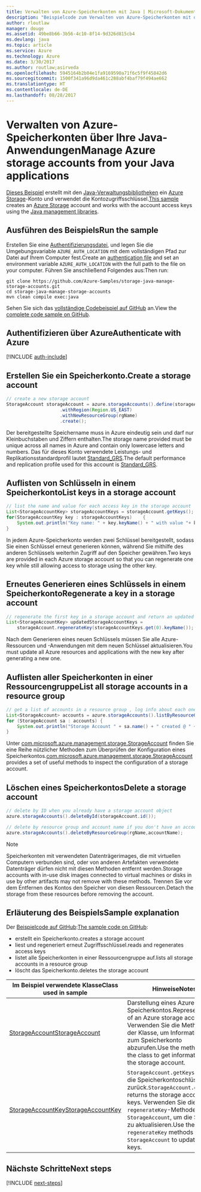 ```yaml
---
title: Verwalten von Azure-Speicherkonten mit Java | Microsoft-Dokumentation
description: "Beispielcode zum Verwalten von Azure-Speicherkonten mit dem Azure SDK für Java"
author: rloutlaw
manager: douge
ms.assetid: 49be8b66-3b56-4c10-8f14-9d326d815cb4
ms.devlang: java
ms.topic: article
ms.service: Azure
ms.technology: Azure
ms.date: 3/30/2017
ms.author: routlaw;asirveda
ms.openlocfilehash: 5945164b2b04e1fa9169590a71f6c5f9f45842d6
ms.sourcegitcommit: 1500f341a96d9da461c288abf4baf79f494ae662
ms.translationtype: HT
ms.contentlocale: de-DE
ms.lasthandoff: 08/28/2017
---
```

# <a name="manage-azure-storage-accounts-from-your-java-applications"></a><span data-ttu-id="5a459-103">Verwalten von Azure-Speicherkonten über Ihre Java-Anwendungen</span><span class="sxs-lookup"><span data-stu-id="5a459-103">Manage Azure storage accounts from your Java applications</span></span>

<span data-ttu-id="5a459-104">[Dieses Beispiel](https://github.com/Azure-Samples/storage-java-manage-storage-accounts) erstellt mit den [Java-Verwaltungsbibliotheken](https://github.com/Azure/azure-sdk-for-java) ein [Azure Storage](https://docs.microsoft.com/azure/storage/storage-introduction)-Konto und verwendet die Kontozugriffsschlüssel.</span><span class="sxs-lookup"><span data-stu-id="5a459-104">[This sample](https://github.com/Azure-Samples/storage-java-manage-storage-accounts) creates an [Azure Storage](https://docs.microsoft.com/azure/storage/storage-introduction) account and works with the account access keys using the [Java management libraries](https://github.com/Azure/azure-sdk-for-java).</span></span> 

## <a name="run-the-sample"></a><span data-ttu-id="5a459-105">Ausführen des Beispiels</span><span class="sxs-lookup"><span data-stu-id="5a459-105">Run the sample</span></span>

<span data-ttu-id="5a459-106">Erstellen Sie eine [Authentifizierungsdatei](https://github.com/Azure/azure-sdk-for-java/blob/master/AUTH.md), und legen Sie die Umgebungsvariable `AZURE_AUTH_LOCATION` mit dem vollständigen Pfad zur Datei auf Ihrem Computer fest.</span><span class="sxs-lookup"><span data-stu-id="5a459-106">Create an [authentication file](https://github.com/Azure/azure-sdk-for-java/blob/master/AUTH.md) and set an environment variable `AZURE_AUTH_LOCATION` with the full path to the file on your computer.</span></span> <span data-ttu-id="5a459-107">Führen Sie anschließend Folgendes aus:</span><span class="sxs-lookup"><span data-stu-id="5a459-107">Then run:</span></span>

```
git clone https://github.com/Azure-Samples/storage-java-manage-storage-accounts.git
cd storage-java-manage-storage-accounts
mvn clean compile exec:java
```

<span data-ttu-id="5a459-108">Sehen Sie sich das [vollständige Codebeispiel auf GitHub](https://github.com/Azure-Samples/storage-java-manage-storage-accounts) an.</span><span class="sxs-lookup"><span data-stu-id="5a459-108">View the [complete code sample on GitHub](https://github.com/Azure-Samples/storage-java-manage-storage-accounts).</span></span>

## <a name="authenticate-with-azure"></a><span data-ttu-id="5a459-109">Authentifizieren über Azure</span><span class="sxs-lookup"><span data-stu-id="5a459-109">Authenticate with Azure</span></span>

[!INCLUDE [auth-include](includes/java-auth-include.md)] 

## <a name="create-a-storage-account"></a><span data-ttu-id="5a459-110">Erstellen Sie ein Speicherkonto.</span><span class="sxs-lookup"><span data-stu-id="5a459-110">Create a storage account</span></span>

```java
// create a new storage account
StorageAccount storageAccount = azure.storageAccounts().define(storageAccountName)
                    .withRegion(Region.US_EAST)
                    .withNewResourceGroup(rgName)
                    .create();
```

<span data-ttu-id="5a459-111">Der bereitgestellte Speichername muss in Azure eindeutig sein und darf nur Kleinbuchstaben und Ziffern enthalten.</span><span class="sxs-lookup"><span data-stu-id="5a459-111">The storage name provided must be unique across all names in Azure and contain only lowercase letters and numbers.</span></span> <span data-ttu-id="5a459-112">Das für dieses Konto verwendete Leistungs- und Replikationsstandardprofil lautet [Standard_GRS](https://docs.microsoft.com/azure/storage/storage-redundancy#geo-redundant-storage).</span><span class="sxs-lookup"><span data-stu-id="5a459-112">The default performance and replication profile used for this account is [Standard_GRS](https://docs.microsoft.com/azure/storage/storage-redundancy#geo-redundant-storage).</span></span>

## <a name="list-keys-in-a-storage-account"></a><span data-ttu-id="5a459-113">Auflisten von Schlüsseln in einem Speicherkonto</span><span class="sxs-lookup"><span data-stu-id="5a459-113">List keys in a storage account</span></span>
```java
// list the name and value for each access key in the storage account
List<StorageAccountKey> storageAccountKeys = storageAccount.getKeys();
for(StorageAccountKey key : storageAccountKeys)    {
    System.out.println("Key name: " + key.keyName() + " with value "+ key.value());
}
```

<span data-ttu-id="5a459-114">In jedem Azure-Speicherkonto werden zwei Schlüssel bereitgestellt, sodass Sie einen Schlüssel erneut generieren können, während Sie mithilfe des anderen Schlüssels weiterhin Zugriff auf den Speicher gewähren.</span><span class="sxs-lookup"><span data-stu-id="5a459-114">Two keys are provided in each Azure storage account so that you can regenerate one key while still allowing access to storage using the other key.</span></span>

## <a name="regenerate-a-key-in-a-storage-account"></a><span data-ttu-id="5a459-115">Erneutes Generieren eines Schlüssels in einem Speicherkonto</span><span class="sxs-lookup"><span data-stu-id="5a459-115">Regenerate a key in a storage account</span></span>

```java
// regenerate the first key in a storage account and return an updated list of keys 
List<StorageAccountKey> updatedStorageAccountKeys =
    storageAccount.regenerateKey(storageAccountKeys.get(0).keyName());
```

<span data-ttu-id="5a459-116">Nach dem Generieren eines neuen Schlüssels müssen Sie alle Azure-Ressourcen und -Anwendungen mit dem neuen Schlüssel aktualisieren.</span><span class="sxs-lookup"><span data-stu-id="5a459-116">You must update all Azure resources and applications with the new key after generating a new one.</span></span>

## <a name="list-all-storage-accounts-in-a-resource-group"></a><span data-ttu-id="5a459-117">Auflisten aller Speicherkonten in einer Ressourcengruppe</span><span class="sxs-lookup"><span data-stu-id="5a459-117">List all storage accounts in a resource group</span></span>
```java
// get a list of accounts in a resource group , log info about each one
List<StorageAccount> accounts = azure.storageAccounts().listByResourceGroup(rgName);
for (StorageAccount sa : accounts) {
    System.out.println("Storage Account " + sa.name() + " created @ " + sa.creationTime());
}
```

<span data-ttu-id="5a459-118">Unter [com.microsoft.azure.management.storage.StorageAccount](https://docs.microsoft.com/java/api/com.microsoft.azure.management.storage._storage_account) finden Sie eine Reihe nützlicher Methoden zum Überprüfen der Konfiguration eines Speicherkontos.</span><span class="sxs-lookup"><span data-stu-id="5a459-118">[com.microsoft.azure.management.storage.StorageAccount](https://docs.microsoft.com/java/api/com.microsoft.azure.management.storage._storage_account) provides a set of useful methods to inspect the configuration of a storage account.</span></span>

## <a name="delete-a-storage-account"></a><span data-ttu-id="5a459-119">Löschen eines Speicherkontos</span><span class="sxs-lookup"><span data-stu-id="5a459-119">Delete a storage account</span></span>
```java
// delete by ID when you already have a storage account object
azure.storageAccounts().deleteById(storageAccount.id());

// delete by resource group and account name if you don't have an account object
azure.storageAccounts().deleteByResourceGroup(rgName,accountName);
```

> [!NOTE]
> <span data-ttu-id="5a459-120">Speicherkonten mit verwendeten Datenträgerimages, die mit virtuellen Computern verbunden sind, oder von anderen Artefakten verwendete Datenträger dürfen nicht mit diesen Methoden entfernt werden.</span><span class="sxs-lookup"><span data-stu-id="5a459-120">Storage accounts with in-use disk images connected to virtual machines or disks in use by other artifacts may not remove with these methods.</span></span> <span data-ttu-id="5a459-121">Trennen Sie vor dem Entfernen des Kontos den Speicher von diesen Ressourcen.</span><span class="sxs-lookup"><span data-stu-id="5a459-121">Detach the storage from these resources before removing the account.</span></span>

## <a name="sample-explanation"></a><span data-ttu-id="5a459-122">Erläuterung des Beispiels</span><span class="sxs-lookup"><span data-stu-id="5a459-122">Sample explanation</span></span>

<span data-ttu-id="5a459-123">Der [Beispielcode auf GitHub](https://github.com/Azure-Samples/storage-java-manage-storage-accounts):</span><span class="sxs-lookup"><span data-stu-id="5a459-123">[The sample code on GitHub](https://github.com/Azure-Samples/storage-java-manage-storage-accounts):</span></span>

- <span data-ttu-id="5a459-124">erstellt ein Speicherkonto.</span><span class="sxs-lookup"><span data-stu-id="5a459-124">creates a storage account</span></span>
- <span data-ttu-id="5a459-125">liest und regeneriert erneut Zugriffsschlüssel.</span><span class="sxs-lookup"><span data-stu-id="5a459-125">reads and regenerates access keys</span></span>
- <span data-ttu-id="5a459-126">listet alle Speicherkonten in einer Ressourcengruppe auf.</span><span class="sxs-lookup"><span data-stu-id="5a459-126">lists all storage accounts in a resource group</span></span>
- <span data-ttu-id="5a459-127">löscht das Speicherkonto.</span><span class="sxs-lookup"><span data-stu-id="5a459-127">deletes the storage account</span></span> 

| <span data-ttu-id="5a459-128">Im Beispiel verwendete Klasse</span><span class="sxs-lookup"><span data-stu-id="5a459-128">Class used in sample</span></span> | <span data-ttu-id="5a459-129">Hinweise</span><span class="sxs-lookup"><span data-stu-id="5a459-129">Notes</span></span>
|-------|-------|
| [<span data-ttu-id="5a459-130">StorageAccount</span><span class="sxs-lookup"><span data-stu-id="5a459-130">StorageAccount</span></span>](https://docs.microsoft.com/java/api/com.microsoft.azure.management.storage._storage_account)  | <span data-ttu-id="5a459-131">Darstellung eines Azure-Speicherkontos.</span><span class="sxs-lookup"><span data-stu-id="5a459-131">Representation of an Azure storage account.</span></span> <span data-ttu-id="5a459-132">Verwenden Sie die Methoden in der Klasse, um Informationen zum Speicherkonto abzurufen.</span><span class="sxs-lookup"><span data-stu-id="5a459-132">Use the methods in the class to get information about the storage account.</span></span>
| [<span data-ttu-id="5a459-133">StorageAccountKey</span><span class="sxs-lookup"><span data-stu-id="5a459-133">StorageAccountKey</span></span>](https://docs.microsoft.com/java/api/com.microsoft.azure.management.storage._storage_account_key) | <span data-ttu-id="5a459-134">`StorageAccount.getKeys()` gibt die Speicherkontoschlüssel zurück.</span><span class="sxs-lookup"><span data-stu-id="5a459-134">`StorageAccount.getKeys()` returns the storage account keys.</span></span> <span data-ttu-id="5a459-135">Verwenden Sie die `regenerateKey`-Methoden in `StorageAccount`, um die Schlüssel zu aktualisieren.</span><span class="sxs-lookup"><span data-stu-id="5a459-135">Use the `regenerateKey` methods in `StorageAccount` to update the keys.</span></span>

## <a name="next-steps"></a><span data-ttu-id="5a459-136">Nächste Schritte</span><span class="sxs-lookup"><span data-stu-id="5a459-136">Next steps</span></span>

[!INCLUDE [next-steps](includes/java-next-steps.md)]